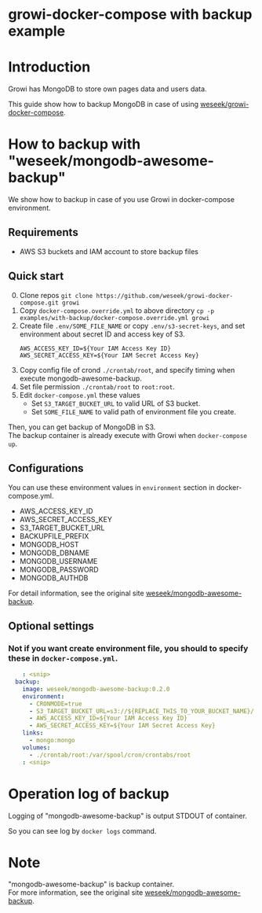growi-docker-compose with backup example
========================================

# Introduction

Growi has MongoDB to store own pages data and users data.

This guide show how to backup MongoDB in case of using [weseek/growi-docker-compose](https://github.com/weseek/growi-docker-compose).

# How to backup with "weseek/mongodb-awesome-backup"

We show how to backup in case of you use Growi in docker-compose environment.

## Requirements

- AWS S3 buckets and IAM account to store backup files

## Quick start

0. Clone repos
    `git clone https://github.com/weseek/growi-docker-compose.git growi`
1. Copy `docker-compose.override.yml` to above directory
    `cp -p examples/with-backup/docker-compose.override.yml growi`
2. Create file `.env/SOME_FILE_NAME` or copy `.env/s3-secret-keys`, and set environment about secret ID and access key of S3.
    ```
    AWS_ACCESS_KEY_ID=${Your IAM Access Key ID}
    AWS_SECRET_ACCESS_KEY=${Your IAM Secret Access Key}
    ```
3. Copy config file of crond `./crontab/root`, and specify timing when execute mongodb-awesome-backup.
4. Set file permission `./crontab/root` to `root:root`.
5. Edit `docker-compose.yml` these values
    - Set `S3_TARGET_BUCKET_URL` to valid URL of S3 bucket.
    - Set `SOME_FILE_NAME` to valid path of environment file you create.

Then, you can get backup of MongoDB in S3.<br>
The backup container is already execute with Growi when `docker-compose up`.


## Configurations

You can use these environment values in `environment` section in docker-compose.yml.

- AWS_ACCESS_KEY_ID
- AWS_SECRET_ACCESS_KEY
- S3_TARGET_BUCKET_URL
- BACKUPFILE_PREFIX
- MONGODB_HOST
- MONGODB_DBNAME
- MONGODB_USERNAME
- MONGODB_PASSWORD
- MONGODB_AUTHDB

For detail information, see the original site [weseek/mongodb-awesome-backup](https://github.com/weseek/mongodb-awesome-backup).

## Optional settings

### Not if you want create environment file, you should to specify these in `docker-compose.yml`.

```yaml:docker-compose.yml
    : <snip>
  backup:
    image: weseek/mongodb-awesome-backup:0.2.0
    environment:
      - CRONMODE=true
      - S3_TARGET_BUCKET_URL=s3://${REPLACE_THIS_TO_YOUR_BUCKET_NAME}/
      - AWS_ACCESS_KEY_ID=${Your IAM Access Key ID}
      - AWS_SECRET_ACCESS_KEY=${Your IAM Secret Access Key}
    links:
      - mongo:mongo
    volumes:
      - ./crontab/root:/var/spool/cron/crontabs/root
    : <snip>
```

# Operation log of backup

Logging of "mongodb-awesome-backup" is output STDOUT of container.

So you can see log by `docker logs` command.

# Note

"mongodb-awesome-backup" is backup container.<br>
For more information, see the original site [weseek/mongodb-awesome-backup](https://github.com/weseek/mongodb-awesome-backup).

